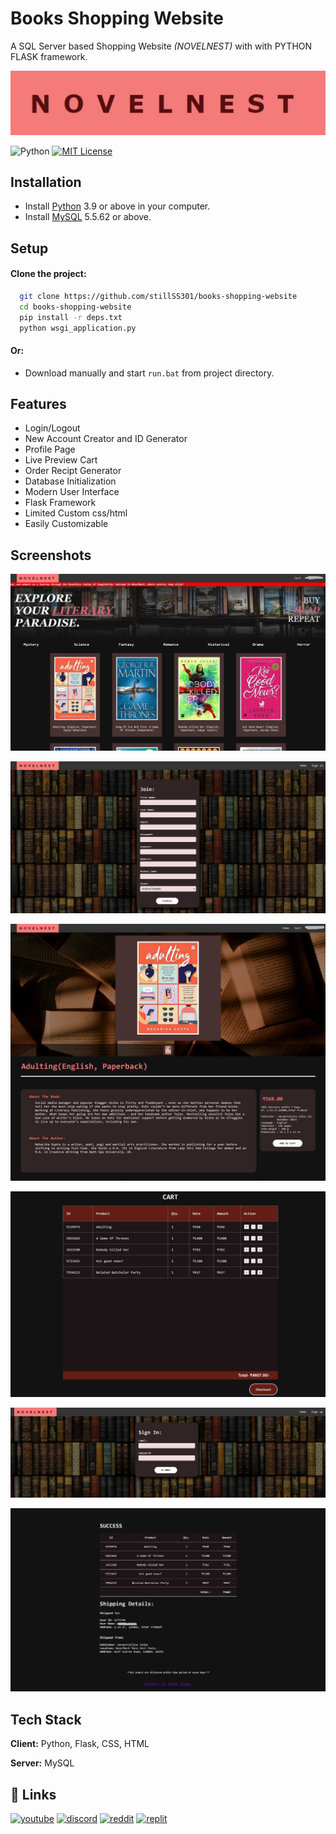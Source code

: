 
# Books Shopping Website

A SQL Server based Shopping Website *(NOVELNEST)* with with PYTHON FLASK framework.


![Logo](https://raw.githubusercontent.com/stillSS301/books-shopping-website/master/media/nn_logo.jpg)


![Python](https://img.shields.io/badge/python-v3.12-blue.svg)
[![MIT License](https://img.shields.io/badge/License-MIT-green.svg)](https://choosealicense.com/licenses/mit/)



## Installation

 - Install [Python](https://www.python.org/downloads/) 3.9 or above in your computer.
 - Install [MySQL](https://downloads.mysql.com/archives/community/) 5.5.62 or above.


## Setup

#### Clone the project:

```bash
  git clone https://github.com/stillSS301/books-shopping-website
  cd books-shopping-website
  pip install -r deps.txt
  python wsgi_application.py

```
#### Or:

- Download manually and start `run.bat` from project directory.

## Features

- Login/Logout
- New Account Creator and ID Generator
- Profile Page
- Live Preview Cart
- Order Recipt Generator
- Database Initialization
- Modern User Interface
- Flask Framework
- Limited Custom css/html
- Easily Customizable

## Screenshots

![App Screenshot](https://raw.githubusercontent.com/stillSS301/books-shopping-website/master/media/nn_s1.jpg)

![App Screenshot](https://raw.githubusercontent.com/stillSS301/books-shopping-website/master/media/nn_s2.jpg)

![App Screenshot](https://raw.githubusercontent.com/stillSS301/books-shopping-website/master/media/nn_s6.jpg)

![App Screenshot](https://raw.githubusercontent.com/stillSS301/books-shopping-website/master/media/nn_s3.jpg)

![App Screenshot](https://raw.githubusercontent.com/stillSS301/books-shopping-website/master/media/nn_s4.jpg)

![App Screenshot](https://raw.githubusercontent.com/stillSS301/books-shopping-website/master/media/nn_s8.jpg)


## Tech Stack

**Client:** Python, Flask, CSS, HTML

**Server:** MySQL


## 🔗 Links
[![youtube](https://img.shields.io/badge/Youtube-ff0000?style=for-the-badge&logo=youtube&logoColor=white)](https://www.youtube.com/channel/UCYRloOBqVYFFirM8eQqbL7A)
[![discord](https://img.shields.io/badge/discord-6666ff?style=for-the-badge&logo=discord&logoColor=white)](https://discord.com/users/887975040258297867)
[![reddit](https://img.shields.io/badge/reddit-ff6600?style=for-the-badge&logo=reddit&logoColor=white)](https://www.reddit.com/user/Gloomy-Ad912/?utm_source=share&utm_medium=web3x&utm_name=web3xcss&utm_term=1&utm_content=share_button)
[![replit](https://img.shields.io/badge/replit-00264d?style=for-the-badge&logo=replit&logoColor=white)](https://replit.com/@jokermansat)

